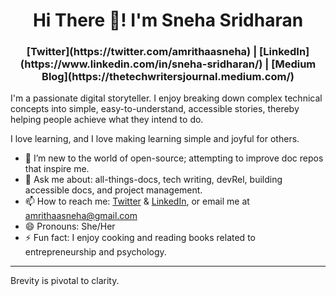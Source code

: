 <h1 align="center">Hi There 👋! I'm Sneha Sridharan</h1>
<h3 align="center">[Twitter](https://twitter.com/amrithaasneha) | [LinkedIn](https://www.linkedin.com/in/sneha-sridharan/) | [Medium Blog](https://thetechwritersjournal.medium.com/)</h3>

I'm a passionate digital storyteller. I enjoy breaking down complex technical concepts into simple, easy-to-understand, accessible stories, thereby helping people achieve what they intend to do.

I love learning, and I love making learning simple and joyful for others.

- 🌱 I’m new to the world of open-source; attempting to improve doc repos that inspire me.
- 💬 Ask me about: all-things-docs, tech writing, devRel, building accessible docs, and project management.
- 📫 How to reach me: [Twitter](https://twitter.com/amrithaasneha) & [LinkedIn](https://www.linkedin.com/in/sneha-sridharan/), or email me at amrithaasneha@gmail.com
- 😄 Pronouns: She/Her
- ⚡ Fun fact: I enjoy cooking and reading books related to entrepreneurship and psychology.
------------------------------------

Brevity is pivotal to clarity. 

